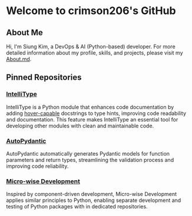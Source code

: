 # Welcome to crimson206's GitHub

## About Me

Hi, I'm Siung Kim, a DevOps & AI (Python-based) developer. For more detailed information about my profile, skills, and projects, please visit my [About.md](https://github.com/crimson206/crimson206/blob/main/About.md).

## Pinned Repositories

### [IntelliType](https://github.com/crimson206/intelli-type)
IntelliType is a Python module that enhances code documentation by adding [hover-capable](https://github.com/crimson206/intelli-type?tab=readme-ov-file#autopydantic) docstrings to type hints, improving code readability and documentation. This feature makes IntelliType an essential tool for developing other modules with clean and maintainable code.

### [AutoPydantic](https://github.com/crimson206/auto-pydantic)
AutoPydantic automatically generates Pydantic models for function parameters and return types, streamlining the validation process and improving code reliability.

### [Micro-wise Development](https://github.com/crimson206/microwise-development)
Inspired by component-driven development, Micro-wise Development applies similar principles to Python, enabling separate development and testing of Python packages with in dedicated repositories.

